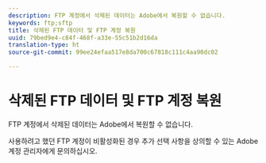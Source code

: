 ```yaml
---
description: FTP 계정에서 삭제된 데이터는 Adobe에서 복원할 수 없습니다.
keywords: ftp;sftp
title: 삭제된 FTP 데이터 및 FTP 계정 복원
uuid: 79bed9e4-c84f-468f-a33e-55c51b2d16da
translation-type: ht
source-git-commit: 99ee24efaa517e8da700c67818c111c4aa90dc02

---
```



# 삭제된 FTP 데이터 및 FTP 계정 복원

FTP 계정에서 삭제된 데이터는 Adobe에서 복원할 수 없습니다.

사용하려고 했던 FTP 계정이 비활성화된 경우 추가 선택 사항을 상의할 수 있는 Adobe 계정 관리자에게 문의하십시오.
